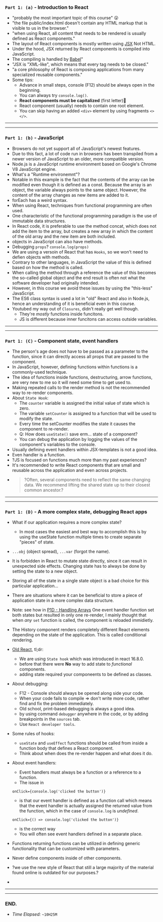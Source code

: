 ### `Part 1: (a)` - Introduction to React
* "probably the most important topic of this course" 😮
* "the file public/index.html doesn't contain any HTML markup that is visible to us in the browser."
* "when using React, all content that needs to be rendered is usually defined as React components."
* The layout of React components is mostly written using [JSX](https://reactjs.org/docs/introducing-jsx.html) Not HTML.
* Under the hood, JSX returned by React components is compiled into JavaScript.
* The compiling is handled by [Babel](https://babeljs.io/repl/)"
* "JSX is "XML-like", which means that every tag needs to be closed."
* "a core philosophy of React is composing applications from many specialized reusable components."
* Some tips:
  * Advance in small steps, console (F12) should be always open in the beginning.
  * You can always try `console.log()`.
  * **React components must be capitalized** (first letter)🤨
  * React component (usually) needs to contain one root element.
  * You can skip having an added `<div>` element by using fragments `<> </>`.
---
---
### `Part 1: (b)` - JavaScript
* Browsers do not yet support all of JavaScript's newest features.
* Due to this fact, a lot of code run in browsers has been transpiled from a newer version of JavaScript to an older, more compatible version.
* Node.js is a JavaScript runtime environment based on Google's Chrome V8 JavaScript engine.
* What's a "Runtime environemnt"?
* Notable in this example is the fact that the contents of the array can be modified even though it is defined as a const. Because the array is an object, the variable always points to the same object. However, the content of the array changes as new items are added to it.
* forEach has a weird syntax.
* When using React, techniques from functional programming are often used.
* One characteristic of the functional programming paradigm is the use of immutable data structures.
* In React code, it is preferable to use the method concat, which does not add the item to the array, but creates a new array in which the content of the old array and the new item are both included.
* objects in JavaScript can also have methods.
* Debugging `props`? `console.log(props)`
* We are using a versoin of React that has `Hooks`, so we won't need to defien objects with methods.
* Contrary to other languages, in JavaScript the value of this is defined based on how the method is called.
* When calling the method through a reference the value of this becomes the so-called global object and the end result is often not what the software developer had originally intended.
* However, in this course we avoid these issues by using the "this-less" JavaScript.
* The ES6 class syntax is used a lot in "old" React and also in Node.js, hence an understanding of it is beneficial even in this course.
* Youtubed my way out of `Closures`, didn't really get well though.
  * They're _mostly_ functions inside funcitons.
  * JS is different because inner funcitons can access outside variables.
---
---
### `Part 1: (C)` - Component state, event handlers
* The person's age does not have to be passed as a parameter to the function, since it can directly access all props that are passed to the component.
* In JavaScript, however, defining functions within functions is a commonly-used technique.
* The idea of functions inside functions, destructuring, arrow functions, are very new to me so it will need some time to get used to.
* Making repeated calls to the render method is not the recommended way to re-render components.
* About `State Hook`:
  * The `counter` variable is assigned the initial value of state which is zero.
  * The variable `setCounter` is assigned to a function that will be used to modify the state.
  * Every time the setCounter modifies the state it causes the component to re-render.
  * Q: How does `useState()` save erm... state of a component?
  * You can debug the application by logging the values of the component's variables to the console.
* Usually defining event handlers within JSX-templates is not a good idea.
* Even handler is a function.
* ?JS is focused on functions much more than my past experiences?
* It's recommended to write React components that are small and reusable across the application and even across projects.
* > ?Often, several components need to reflect the same changing data. We recommend lifting the shared state up to their closest common ancestor.?
---
---
### `Part 1: (D)` - A more complex state, debugging React apps
* What if our application requires a more complex state?
  * In most cases the easiest and best way to accomplish this is by using the useState function multiple times to create separate "pieces" of state.
* `...obj` (object spread), `...var` (forgot the name).
* It is forbidden in React to mutate state directly, since it can result in unexpected side effects. Changing state has to always be done by setting the state to a new object.
* Storing all of the state in a single state object is a bad choice for this particular application...
* There are situations where it can be beneficial to store a piece of application state in a more complex data structure.
* Note: see how in [P1D - Handling Arrays](https://fullstackopen.com/en/part1/a_more_complex_state_debugging_react_apps#handling-arrays) One event handler function set both states but resulted in only one re-render, I mainly thought that when *any* `set` function is called, the component is reloaded immidietly.
* The History component renders completely different React elements depending on the state of the application. This is called conditional rendering.
* [Old React](https://fullstackopen.com/en/part1/a_more_complex_state_debugging_react_apps#old-react), tl;dr:
  * We are using `State hook` which was introduced in react 16.8.0.
  * before that there were **No** way to add state to *functional* components.
  * adding state required your componeents to be defined as classes.
* About debugging:
  * F12 - Console should always be opened along side your code.
  * When your code fails to compile => don't write more code, rather find and fix the problem immediately.
  * Old school, print-based debugging is always a good idea.
  * by using command `debugger` anywhere in the code, or by adding breakpoints in the `sources` tab.
  * Use `React developer tools`.
* Some rules of hooks:
  * `useState` and `useEffect` functions should be called from inside a function body that defines a React component.
  * Think about when does the re-render happen and what does it do.
* About event handlers:
  * Event handlers must always be a function or a reference to a function.
  * The issue in 
  ```JS
  onClick={console.log('clicked the button')}
  ``` 
  * is that our event handler is defined as a function call which means that the event handler is actually assigned the returned value from the function, which in the case of `console.log` is *undefined*.
   
  ```JS
  onClick={() => console.log('clicked the button')}
  ``` 
  * is the correct way
  * You will often see event handlers defined in a separate place.
* Functions returning functions can be utilized in defining generic functionality that can be customized with parameters. 
* Never define components inside of other components.
* ?we use the new style of React that still a large majority of the material found online is outdated for our purposes.?
* 
---
---
### END.
* *Time Elapsed:* `~10H25M`
